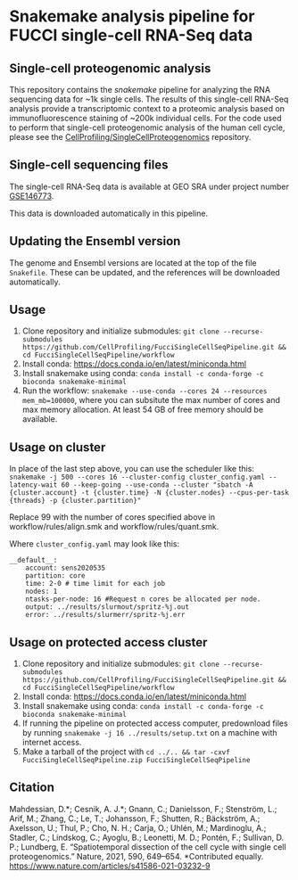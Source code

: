 # Snakemake analysis pipeline for FUCCI single-cell RNA-Seq data

## Single-cell proteogenomic analysis

This repository contains the _snakemake_ pipeline for analyzing the RNA sequencing data for ~1k single cells. The results of this single-cell RNA-Seq analysis provide a transcriptomic context to a proteomic analysis based on immunofluorescence staining of ~200k individual cells. For the code used to perform that single-cell proteogenomic analysis of the human cell cycle, please see the [CellProfiling/SingleCellProteogenomics](https://github.com/CellProfiling/SingleCellProteogenomics) repository.

## Single-cell sequencing files

The single-cell RNA-Seq data is available at GEO SRA under project number [GSE146773](https://www.ncbi.nlm.nih.gov/geo/query/acc.cgi?acc=GSE146773).

This data is downloaded automatically in this pipeline.

## Updating the Ensembl version

The genome and Ensembl versions are located at the top of the file `Snakefile`.
These can be updated, and the references will be downloaded automatically.

## Usage

1) Clone repository and initialize submodules: `git clone --recurse-submodules https://github.com/CellProfiling/FucciSingleCellSeqPipeline.git && cd FucciSingleCellSeqPipeline/workflow`
1) Install conda: https://docs.conda.io/en/latest/miniconda.html
2) Install snakemake using conda: `conda install -c conda-forge -c bioconda snakemake-minimal`
4) Run the workflow: `snakemake --use-conda --cores 24 --resources mem_mb=100000`, where you can subsitute the max number of cores and max memory allocation. At least 54 GB of free memory should be available.

## Usage on cluster

In place of the last step above, you can use the scheduler like this:
`snakemake -j 500 --cores 16 --cluster-config cluster_config.yaml --latency-wait 60 --keep-going --use-conda --cluster "sbatch -A {cluster.account} -t {cluster.time} -N {cluster.nodes} --cpus-per-task {threads} -p {cluster.partition}"`

Replace 99 with the number of cores specified above in workflow/rules/align.smk and workflow/rules/quant.smk.

Where `cluster_config.yaml` may look like this:
```
__default__:
    account: sens2020535
    partition: core
    time: 2-0 # time limit for each job
    nodes: 1
    ntasks-per-node: 16 #Request n cores be allocated per node.
    output: ../results/slurmout/spritz-%j.out
    error: ../results/slurmerr/spritz-%j.err
```

## Usage on protected access cluster

1) Clone repository and initialize submodules: `git clone --recurse-submodules https://github.com/CellProfiling/FucciSingleCellSeqPipeline.git && cd FucciSingleCellSeqPipeline/workflow`
1) Install conda: https://docs.conda.io/en/latest/miniconda.html
2) Install snakemake using conda: `conda install -c conda-forge -c bioconda snakemake-minimal`
2) If running the pipeline on protected access computer, predownload files by running `snakemake -j 16 ../results/setup.txt` on a machine with internet access.
4) Make a tarball of the project with `cd ../.. && tar -cxvf FucciSingleCellSeqPipeline.zip FucciSingleCellSeqPipeline`

## Citation

Mahdessian, D.\*; Cesnik, A. J.\*; Gnann, C.; Danielsson, F.; Stenström, L.; Arif, M.; Zhang, C.; Le, T.; Johansson, F.; Shutten, R.; Bäckström, A.; Axelsson, U.; Thul, P.; Cho, N. H.; Carja, O.; Uhlén, M.; Mardinoglu, A.; Stadler, C.; Lindskog, C.; Ayoglu, B.; Leonetti, M. D.; Pontén, F.; Sullivan, D. P.; Lundberg, E. “Spatiotemporal dissection of the cell cycle with single cell proteogenomics.” Nature, 2021, 590, 649–654. \*Contributed equally. https://www.nature.com/articles/s41586-021-03232-9
